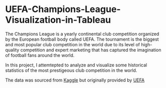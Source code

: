 # UEFA-Champions-League-Visualization-in-Tableau

The Champions League is a yearly continental club competition organized by the European football body called UEFA. The tournament is the biggest and most popular club competition in the world due to its level of high-quality competition and expert marketing that has captured the imagination of football fans around the world.

In this project, I attemtepted to analyze and visualize some historical statistics of the most prestigeous club competition in the world.

The data was sourced from [Kaggle](https://www.kaggle.com/datasets/basharalkuwaiti/champions-league-era-stats) but originally provided by [UEFA](https://www.kaggle.com/datasets/basharalkuwaiti/champions-league-era-stats](https://www.uefa.com/)https://www.uefa.com/)
